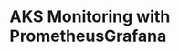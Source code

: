 # AKS Monitoring with PrometheusGrafana                                                                                                                                                                                                                                                                                                                                                                                                                                                                                                                            
